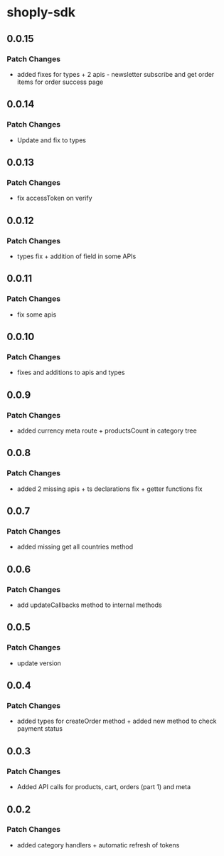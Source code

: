 # shoply-sdk

## 0.0.15

### Patch Changes

- added fixes for types + 2 apis - newsletter subscribe and get order items for order success page

## 0.0.14

### Patch Changes

- Update and fix to types

## 0.0.13

### Patch Changes

- fix accessToken on verify

## 0.0.12

### Patch Changes

- types fix + addition of field in some APIs

## 0.0.11

### Patch Changes

- fix some apis

## 0.0.10

### Patch Changes

- fixes and additions to apis and types

## 0.0.9

### Patch Changes

- added currency meta route + productsCount in category tree

## 0.0.8

### Patch Changes

- added 2 missing apis + ts declarations fix + getter functions fix

## 0.0.7

### Patch Changes

- added missing get all countries method

## 0.0.6

### Patch Changes

- add updateCallbacks method to internal methods

## 0.0.5

### Patch Changes

- update version

## 0.0.4

### Patch Changes

- added types for createOrder method + added new method to check payment status

## 0.0.3

### Patch Changes

- Added API calls for products, cart, orders (part 1) and meta

## 0.0.2

### Patch Changes

- added category handlers + automatic refresh of tokens
